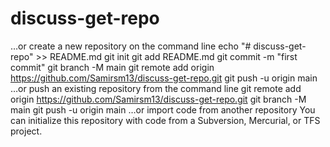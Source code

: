# discuss-get-repo
…or create a new repository on the command line
echo "# discuss-get-repo" >> README.md
git init
git add README.md
git commit -m "first commit"
git branch -M main
git remote add origin https://github.com/Samirsm13/discuss-get-repo.git
git push -u origin main
…or push an existing repository from the command line
git remote add origin https://github.com/Samirsm13/discuss-get-repo.git
git branch -M main
git push -u origin main
…or import code from another repository
You can initialize this repository with code from a Subversion, Mercurial, or TFS project.